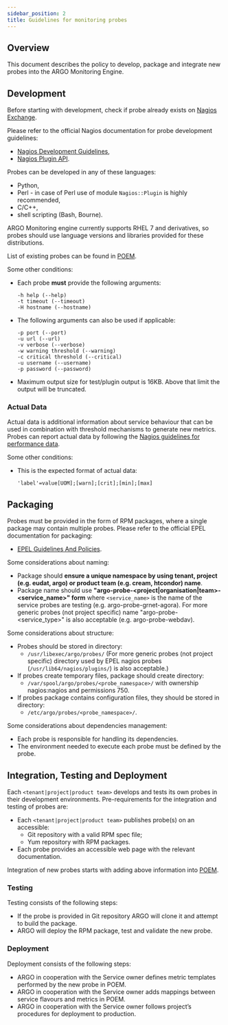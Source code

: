 ```yaml
---
sidebar_position: 2
title: Guidelines for monitoring probes
---
```


## Overview

This document describes the policy to develop, package and integrate new probes into the ARGO Monitoring Engine.

## Development

Before starting with development, check if probe already exists on [Nagios Exchange](https://exchange.nagios.org/).

Please refer to the official Nagios documentation for probe development guidelines:

* [Nagios Development Guidelines](https://nagios-plugins.org/doc/guidelines.html),
* [Nagios Plugin API](https://assets.nagios.com/downloads/nagioscore/docs/nagioscore/4/en/pluginapi.html).

Probes can be developed in any of these languages:

* Python,
* Perl - in case of Perl use of module `Nagios::Plugin` is highly recommended,
* C/C++,
* shell scripting (Bash, Bourne).

ARGO Monitoring engine currently supports RHEL 7 and derivatives, so probes should use language versions and libraries provided for these distributions.

List of existing probes can be found in [POEM](https://poem.argo.grnet.gr/ui/public_probes/).

Some other conditions:

* Each probe **must** provide the following arguments:

    ```
    -h help (--help)
    -t timeout (--timeout)
    -H hostname (--hostname)
    ```

* The following arguments can also be used if applicable:

    ```
    -p port (--port)
    -u url (--url)
    -v verbose (--verbose)
    -w warning threshold (--warning)
    -c critical threshold (--critical)
    -u username (--username)
    -p password (--password)
    ```

* Maximum output size for test/plugin output is 16KB. Above that limit the output will be truncated.

### Actual Data

Actual data is additional information about service behaviour that can be used in combination with threshold mechanisms to generate new metrics. Probes can report actual data by following the [Nagios guidelines for performance data](https://nagios-plugins.org/doc/guidelines.html#AEN200).

Some other conditions:

* This is the expected format of actual data:

    ```
    'label'=value[UOM];[warn];[crit];[min];[max]
    ```

## Packaging

Probes must be provided in the form of RPM packages, where a single package may contain multiple probes. Please refer to the official EPEL documentation for packaging:

* [EPEL Guidelines And Policies](http://fedoraproject.org/wiki/EPEL/GuidelinesAndPolicies).

Some considerations about naming:

* Package should **ensure a unique namespace by using tenant, project (e.g. eudat, argo) or product team (e.g. cream, htcondor) name**.
* Package name should use **"argo-probe-<project|organisation|team>-<service_name>" form** where `<service_name>` is the name of the service probes are testing (e.g. argo-probe-grnet-agora). For more generic probes (not project specific) name "argo-probe-<service_type>" is also acceptable (e.g. argo-probe-webdav).

Some considerations about structure:

* Probes should be stored in directory:
    * `/usr/libexec/argo/probes/` (For more generic probes (not project specific) directory used by EPEL nagios probes (`/usr/lib64/nagios/plugins/`) is also acceptable.)
* If probes create temporary files, package should create directory:
    * `/var/spool/argo/probes/<probe_namespace>/` with ownership nagios:nagios and permissions 750.
* If probes package contains configuration files, they should be stored in directory:
    * `/etc/argo/probes/<probe_namespace>/`.

Some considerations about dependencies management:

* Each probe is responsible for handling its dependencies.
* The environment needed to execute each probe must be defined by the probe.

## Integration, Testing and Deployment

Each `<tenant|project|product team>` develops and tests its own probes in their development environments. Pre-requirements for the integration and testing of probes are:

* Each `<tenant|project|product team>` publishes probe(s) on an accessible:
    * Git repository with a valid RPM spec file;
    * Yum repository with RPM packages.
* Each probe provides an accessible web page with the relevant documentation.

Integration of new probes starts with adding above information into [POEM](http://argoeu.github.io/poem/v1/).

### Testing

Testing consists of the following steps:

* If the probe is provided in Git repository ARGO will clone it and attempt to build the package.
* ARGO will deploy the RPM package, test and validate the new probe.

### Deployment

Deployment consists of the following steps:

* ARGO in cooperation with the Service owner defines metric templates performed by the new probe in POEM.
* ARGO in cooperation with the Service owner adds mappings between service flavours and metrics in POEM.
* ARGO in cooperation with the Service owner follows project’s procedures for deployment to production.

